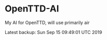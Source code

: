 # OpenTTD-AI
My AI for OpenTTD, will use primarily air

Latest backup: Sun Sep 15 09:49:01 UTC 2019
